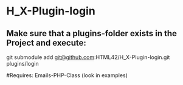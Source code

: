 # H_X-Plugin-login

## Make sure that a plugins-folder exists in the Project and execute:
git submodule add git@github.com:HTML42/H_X-Plugin-login.git plugins/login

#Requires:
Emails-PHP-Class (look in examples)